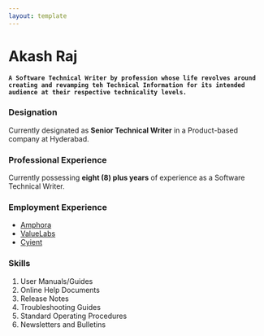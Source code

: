 ```yaml
---
layout: template
---
```


# Akash Raj

**```A Software Technical Writer by profession whose life revolves around creating and revamping teh Technical Information for its intended audience at their respective technicality levels.```**

### Designation

Currently designated as **Senior Technical Writer** in a Product-based company at Hyderabad.

### Professional Experience

Currently possessing **eight (8) plus years** of experience as a Software Technical Writer.

### Employment Experience

*  [Amphora](topics/amphora.md)
*  [ValueLabs](topics/valuelabs.md)
*  [Cyient](topics/cyient.md)

### Skills

1. User Manuals/Guides
1. Online Help Documents
1. Release Notes
1. Troubleshooting Guides
1. Standard Operating Procedures
1. Newsletters and Bulletins
